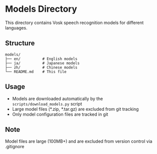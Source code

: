 # Models Directory

This directory contains Vosk speech recognition models for different languages.

## Structure
```
models/
├── en/          # English models
├── ja/          # Japanese models  
├── zh/          # Chinese models
└── README.md    # This file
```

## Usage
- Models are downloaded automatically by the `scripts/download_models.py` script
- Large model files (*.zip, *.tar.gz) are excluded from git tracking
- Only model configuration files are tracked in git

## Note
Model files are large (100MB+) and are excluded from version control via .gitignore